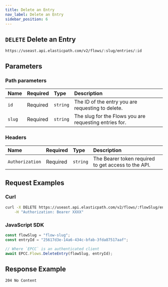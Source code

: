 ```yaml
---
title: Delete an Entry
nav_label: Delete an Entry
sidebar_position: 6
---
```


## `DELETE` Delete an Entry

```http
https://useast.api.elasticpath.com/v2/flows/:slug/entries/:id
```

## Parameters

### Path parameters

| Name   | Required | Type     | Description                                   |
|:-------|:---------|:---------|:----------------------------------------------|
| `id`   | Required | `string` | The ID of the entry you are requesting to delete. |
| `slug` | Required | `string` | The slug for the Flows you are requesting entries for. |

### Headers

| Name            | Required | Type     | Description                          |
|:----------------|:---------|:---------|:-------------------------------------|
| `Authorization` | Required | `string` | The Bearer token required to get access to the API. |

## Request Examples

### Curl

```bash
curl -X DELETE https://useast.api.elasticpath.com/v2/flows/:flowSlug/entries/:entryId \
    -H "Authorization: Bearer XXXX"
```

### JavaScript SDK

```javascript
const flowSlug = "flow-slug";
const entryId = "25617d3e-14a6-434c-bfab-3fda87517aaf";

// Where `EPCC` is an authenticated client
await EPCC.Flows.DeleteEntry(flowSlug, entryId);
```

## Response Example

`204 No Content`
